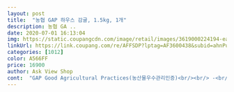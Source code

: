 ```yaml
---
layout: post 
title:  "농협 GAP 하우스 감귤, 1.5kg, 1개" 
description: 농협 GA ..
date: 2020-07-01 16:13:04 
img: https://static.coupangcdn.com/image/retail/images/3619000224194-ea907989-77e7-481b-af33-9c0c4dfb9f9b.jpg 
linkUrl: https://link.coupang.com/re/AFFSDP?lptag=AF3600438&subid=ahnPublicAsk&pageKey=221593785&itemId=692390729&vendorItemId=4772979245&traceid=V0-113-0c43d0796db35797 
categories: [1012] 
color: A566FF 
price: 16900 
author: Ask View Shop 
cont:  "GAP Good Agricultural Practices(농산물우수관리인증)<br/><br/> -<br/> -<br/> -<br/>1.<br/>5키로<br/>14,900원 구매<br/>2019.<br/>10.<br/>26<br/><br/>GAP인증을 받았다니 더욱 믿음이 가네요.<br/><br/>●●●<br/>감동이였어요 진심.<br/>.<br/><br/>개구쟁이 조카에게만 보내주었는데<br/>갯수로 16개 들어있어요<br/>거기에다 시지도않고  살짝새콤하며 달달하니  맛있기까지.<br/>.<br/><br/>귤 사이즈는 아주 작아요.<br/><br/>귤 상자를 테이프로 둘러<br/>귤 상자에 한번 손을 대면 5개는 순삭입니다.<br/><br/>그나마 잘 먹는 귤을 주문했습니다.<br/><br/>그래도 맛있는 편에 속하는거예요<br/>그래도  신선해서  이 계절에 먹을 만한  맛이예요<br/>그래도 이정도 양이 좋아요<br/>그래서 워낙 귤을 좋아하시는 엄마랑<br/>근데 보기하고 다르게<br/>근데 이번 귤은 좀 셔요ㅠ<br/>꼭 구매하세요 언능요  이맛 사라지기전에.<br/>.<br/><br/>꼭이요!!! 꼭!!!!!!!<br/>낱개단가 따져보면 932원... <br/><br/>농약과 인공적 코팅으로 샛노란 귤이 아닌<br/>다른분도 받았을때 변함없는 지금 제가 먹어본 신선하고 과즙많은 시큼하지않고 단맛  이맛을 드셔보시기를.<br/>.<br/><br/>다음 구매때도  똑같이 이 맛이기를... <br/>.<br/><br/>다행이네요ㅎㅎ<br/>달달하진않고 새콤한맛이 강하긴 한데<br/>대략 무게는 맞네요<br/>대신 싱싱하고 과즙풍부합니다<br/>또 어떤건 새콤달콤 약간 신 맛이 나는 귤도 있어요<br/>많이 있으면 뭐든지  맛있는것도 질려서 않먹히드라구요<br/>맛도 좋지만 딸의 피부를 위해 천연 비타민C를<br/>맛있게 새콤한 정도입니다.<br/><br/>먹어보면 어떤건 아주 달고<br/>먹어본 이들이 맛있다고 하고<br/>몇개봐서 중량 재봤어요<br/>못먹을정도 신맛이런건 아니라서 괜찮네요<br/>반짝반짝 맛있는 귤을 새벽 배송 받았답니다^^<br/>배송 온 귤을 맛보니 싱싱하고 맛있었어요.<br/><br/>배송 중 귤이 튀어나오지 않도록 배려한<br/>변함없이  이 맛이기를 꼭꼭 바랍니다<br/>비싸긴 비싸네요... <br/>ㅠㅠ<br/>사는거니... <br/>.<br/>.<br/><br/>사시사철 먹을 수 있군요.<br/><br/>새콤달콤 계속 손이 가는 맛이예요ㅎㅎ<br/>새콤이예요<br/>생각해보니 요즘 과일을 너무 안먹는 것 같아<br/>속안에 과즙도 많고  너무 신선한거예요<br/>속의 껍질겉도 촉촉하고  연하고<br/>수박 말고는 딱히 좋아하는 과일이 없는 딸의 얼굴에<br/>시어서 못먹을 정도의 그런 신 귤이 아니라<br/>시장 나가보니 가격도 많이 떨어졌던데 말예요.<br/><br/>시지않고 살짝 새콤하면서 달고 진짜 맛있어요<br/>아주 맛있다고 연락이 왔더라구요.<br/><br/>양도 식구없는 집은 좋긴한데 금방  먹긴해요<br/>어떤건 괜찮은데 먹어본건 대부분 전의 것보다 시어요.<br/><br/>얼마 전 집 앞 슈퍼에서 귤을 사봤는데<br/>에고 저녁때 예쁘게 반듯한 귤들을 깨끗하게  씻어서  먹었는데 좀 많이 시고  당도도 좀 떨어지고  그냥 그러했네요<br/>오진심 맛있는 맛<br/>오늘 받은건 34개 입니다.<br/><br/>올망졸망한데 커다란 귤보다 맛은 더 좋구요.<br/><br/>요즘 귤 갯수랑 중량 부족하단 평을<br/>요즘 자꾸 트러블이 일어나 걱정인데<br/>요즘은 겨울이 아니어도 이렇게 새콤달콤 맛있는 귤을<br/>우리집에도 한번 주문해 봤는데... <br/><br/>울 딸은 신 것을 잘먹어서 맛있대요<br/>월화 한정 특가로 나오기도 했고<br/>의례히 몇 개는 짓물러도 당연하다 생각할텐데<br/>의외로 맛 있더라구요,<br/>이 맛이 그데로라면 진심 추천합니다<br/>이거 또 잘못구매했네<br/>이번에 받은 귤은 크기가 좀 크고 시네요.<br/><br/>이정도 맛이면 또 재구매의사있어요<br/>일시품절 풀려서 우리꺼 하나 더 주문하고<br/>저는 셔서 ... <br/><br/>저는 운이 좋았는지 단 한 개도 짓무른 것 없이<br/>저번에 받은건 45개 였는데<br/>저의 경우는 하나도 터지거나 짓무른 것이 없었습니다.<br/><br/>전 신거 잘 못먹는 사람인데 제가 먹을수 있을정도<br/>제가 쓴 맛은 좋아해도 신 것은 못먹는 타입인데<br/>조금만  호들갑 떨걸ㅋㅋ<br/>조카랑 엄마께도 새벽배송으로 또 쏴드렸어요^^<br/>좀  놔뒀다 먹음 괜찮으려나요,<br/>좀 더 주문하려니 일시품절... <br/><br/>지금 시기에 귤 먹을려면 비싼거 생각하고<br/>지금 이순간 아침에 감동이라  너무 호들갑 떨었던 제모습이  또  우스워지는 시간이네요<br/>진즉 주문할걸 그랬어요.<br/><br/>진짜 밍밍하고 어떤건 너무시고 질기고 즙없이  맛없는것들도 얼마나많은데요<br/>처음 오픈해서 한개씩 살펴봤을땐 신선해보이지않고  못생기고 껍질과 속이 떨어져 떠있고<br/>처음에 못생긴귤 감동받으며 맛있게 먹은 그맛보다 부족한 맛<br/>쿠팡에도 귤이 있길래 주문하려다가<br/>포장에도 감동했구요,<br/>푸르스름한 건강한 제주도의 귤 맛은<br/>하나도 짓무른것 없이 싱싱한 귤이 배송되었구요,<br/>한개를 먹어버려가지고ㅎㅎ<br/>한개먹어봤는데<br/>한숨 푹내 쉬며 껍질을 벗겨보았죠<br/>한알에 구백원이 넘네요ㅎㅎ<br/>함튼 이번 귤은 기대에 못미치네요ㅠ<br/>했는데 싱싱해요<br/>혹시나 시면 어쩌나 망설였습니다.<br/><br/>혹여 상한거 안싱싱한거 올까봐 조마조마<br/>" 
---
```

